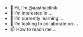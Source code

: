 - 👋 Hi, I’m @aasthaclinik
- 👀 I’m interested in ...
- 🌱 I’m currently learning ...
- 💞️ I’m looking to collaborate on ...
- 📫 How to reach me ...

<!---
aasthaclinik/aasthaclinik is a ✨ special ✨ repository because its `README.md` (this file) appears on your GitHub profile.
You can click the Preview link to take a look at your changes.
--->
